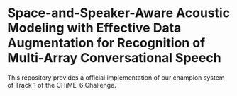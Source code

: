 # Space-and-Speaker-Aware Acoustic Modeling with Effective Data Augmentation for Recognition of Multi-Array Conversational Speech

This repository provides a official implementation of our champion system of Track 1 of the CHiME-6 Challenge. 





